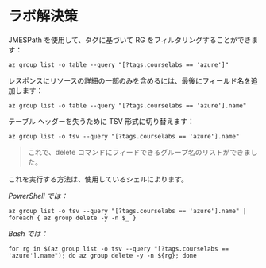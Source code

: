 # ラボ解決策

JMESPath を使用して、タグに基づいて RG をフィルタリングすることができます：



```
az group list -o table --query "[?tags.courselabs == 'azure']" 
```


レスポンスにリソースの詳細の一部のみを含めるには、最後にフィールド名を追加します：



```
az group list -o table --query "[?tags.courselabs == 'azure'].name"
```


テーブル ヘッダーを失うために TSV 形式に切り替えます：



```
az group list -o tsv --query "[?tags.courselabs == 'azure'].name"
```

> これで、delete コマンドにフィードできるグループ名のリストができました。

これを実行する方法は、使用しているシェルによります。

_PowerShell では：_

```
az group list -o tsv --query "[?tags.courselabs == 'azure'].name" | foreach { az group delete -y -n $_ }
```


_Bash では：_



```
for rg in $(az group list -o tsv --query "[?tags.courselabs == 'azure'].name"); do az group delete -y -n ${rg}; done
```

